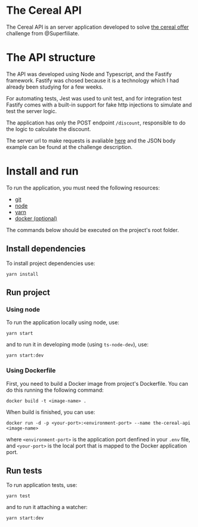 # The Cereal API

The Cereal API is an server application developed to solve [the cereal offer](https://github.com/Superfiliate/hiring/blob/main/the-cereal-offer.md) challenge from @Superfiliate.

# The API structure

The API was developed using Node and Typescript, and the Fastify framework. Fastify was chosed because it is a technology which I had already been studying for a few weeks.

For automating tests, Jest was used to unit test, and for integration test Fastify comes with a built-in support for fake http injections to simulate and test the server logic.

The application has only the POST endpoint `/discount`, responsible to do the logic to calculate the discount.

The server url to make requests is avaliable [here](https://cereal-api-polished-dew-4102.fly.dev/discount) and the JSON body example can be found at the challenge description.

# Install and run

To run the application, you must need the following resources:

- [git](https://git-scm.com/)
- [node](https://nodejs.org/en/)
- [yarn](https://classic.yarnpkg.com/en/)
- [docker (optional)](https://docs.docker.com/)

The commands below should be executed on the project's root folder.

## Install dependencies

To install project dependencies use:

```
yarn install
```

## Run project

### Using node

To run the application locally using node, use:

```
yarn start
```

and to run it in developing mode (using `ts-node-dev`), use:

```
yarn start:dev
```

### Using Dockerfile

First, you need to build a Docker image from project's Dockerfile. You can do this running the following command:

```
docker build -t <image-name> .
```

When build is finished, you can use:

```
docker run -d -p <your-port>:<environment-port> --name the-cereal-api <image-name>
```

where `<environment-port>` is the application port denfined in your `.env` file, and `<your-port>` is the local port that is mapped to the Docker application port.

## Run tests

To run application tests, use:

```
yarn test
```

and to run it attaching a watcher:

```
yarn start:dev
```
